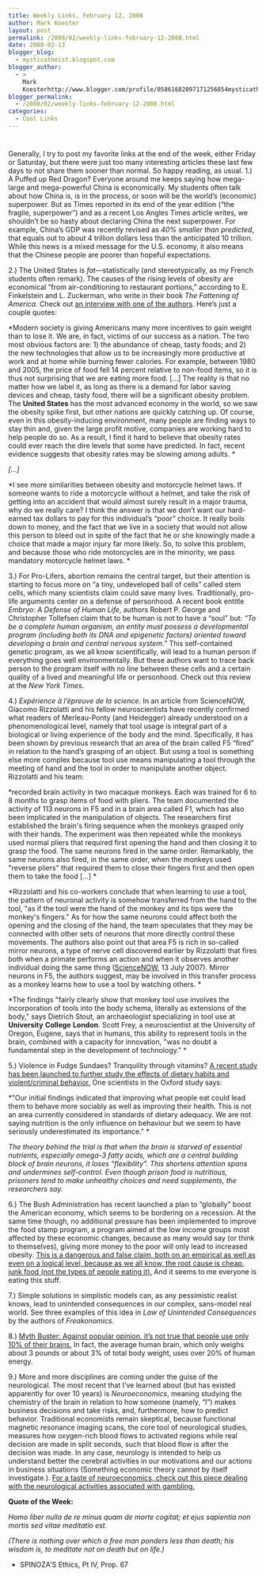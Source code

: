 ```yaml
---
title: Weekly Links, February 12, 2008
author: Mark Koester
layout: post
permalink: /2008/02/weekly-links-february-12-2008.html
date: 2008-02-13
blogger_blog:
  - mysticatheist.blogspot.com
blogger_author:
  - >
    Mark
    Koesterhttp://www.blogger.com/profile/05861682097171256854mysticatheist@gmail.com
blogger_permalink:
  - /2008/02/weekly-links-february-12-2008.html
categories:
  - Cool Links
---
```

# 

Generally, I try to post my favorite links at the end of the week, either Friday or Saturday, but there were just too many interesting articles these last few days to not share them sooner than normal. So happy reading, as usual. 
1.) A Puffed up Red Dragon? Everyone around me keeps saying how mega-large and mega-powerful China is economically. My students often talk about how China is, is in the process, or soon will be the world’s (economic) superpower. But as Times reported in its end of the year edition (“the fragile, superpower”) and as a recent Los Angles Times article writes, we shouldn’t be so hasty about declaring China the next superpower. For example, China’s GDP was recently revised as *40% smaller than predicted*, that equals out to about 4 trillion dollars less than the anticipated 10 trillion. While this news is a mixed message for the U.S. economy, it also means that the Chinese people are poorer than hopeful expectations.

2.) The United States is *fat*—statistically (and stereotypically, as my French students often remark). The causes of the rising levels of obesity are economical “from air-conditioning to restaurant portions,” according to E. Finkelstein and L. Zuckerman, who write in their book *The Fattening of America*. Check out [an interview with one of the authors][1]. Here’s just a couple quotes: 

*Modern society is giving Americans many more incentives to gain weight than to lose it. We are, in fact, victims of our success as a nation. The two most obvious factors are: 1) the abundance of cheap, tasty foods; and 2) the new technologies that allow us to be increasingly more productive at work and at home while burning fewer calories. For example, between 1980 and 2005, the price of food fell 14 percent relative to non-food items, so it is thus not surprising that we are eating more food. […] The reality is that no matter how we label it, as long as there is a demand for labor saving devices and cheap, tasty food, there will be a significant obesity problem. The **United States** has the most advanced economy in the world, so we saw the obesity spike first, but other nations are quickly catching up. Of course, even in this obesity-inducing environment, many people are finding ways to stay thin and, given the large profit motive, companies are working hard to help people do so. As a result, I find it hard to believe that obesity rates could ever reach the dire levels that some have predicted. In fact, recent evidence suggests that obesity rates may be slowing among adults. *

*[…]*

*I see more similarities between obesity and motorcycle helmet laws. If someone wants to ride a motorcycle without a helmet, and take the risk of getting into an accident that would almost surely result in a major trauma, why do we really care? I think the answer is that we don’t want our hard-earned tax dollars to pay for this individual’s “poor” choice. It really boils down to money, and the fact that we live in a society that would not allow this person to bleed out in spite of the fact that he or she knowingly made a choice that made a major injury far more likely. So, to solve this problem, and because those who ride motorcycles are in the minority, we pass mandatory motorcycle helmet laws. *

3.) For Pro-Lifers, abortion remains the central target, but their attention is starting to focus more on “a tiny, undeveloped ball of cells” called stem cells, which many scientists claim could save many lives. Traditionally, pro-life arguments center on a defense of personhood. A recent book entitle *Embryo: A Defense of Human Life*, authors Robert P. George and Christopher Tollefsen claim that to be human is not to have a “soul” but: *“To be a complete human organism, an entity must possess a developmental program (including both its DNA and epigenetic factors) oriented toward developing a brain and central nervous system.”* This self-contained genetic program, as we all know scientifically, will lead to a human person if everything goes well environmentally. But these authors want to trace back person to the program itself with no line between these cells and a certain quality of a lived and meaningful life or personhood. Check out this review at the *New York Times*.  

4.) *Expérience à l’épreuve de la science*. In an article from ScienceNOW, Giacomo Rizzolatti and his fellow neuroscientists have recently confirmed what readers of Merleau-Ponty (and Heidegger) already understood on a phenomenological level, namely that tool usage is integral part of a biological or living experience of the body and the mind. Specifically, it has been shown by previous research that an area of the brain called F5 “fired” in relation to the hand’s grasping of an object. But using a tool is something else more complex because tool use means manipulating a tool through the meeting of hand and the tool in order to manipulate another object. Rizzolatti and his team: 

*recorded brain activity in two macaque monkeys. Each was trained for 6 to 8 months to grasp items of food with pliers. The team documented the activity of 113 neurons in F5 and in a brain area called F1, which has also been implicated in the manipulation of objects. The researchers first established the brain's firing sequence when the monkeys grasped only with their hands. The experiment was then repeated while the monkeys used normal pliers that required first opening the hand and then closing it to grasp the food. The same neurons fired in the same order. Remarkably, the same neurons also fired, in the same order, when the monkeys used "reverse pliers" that required them to close their fingers first and then open them to take the food […] *

*Rizzolatti and his co-workers conclude that when learning to use a tool, the pattern of neuronal activity is somehow transferred from the hand to the tool, "as if the tool were the hand of the monkey and its tips were the monkey's fingers." As for how the same neurons could affect both the opening and the closing of the hand, the team speculates that they may be connected with other sets of neurons that more directly control these movements. The authors also point out that area F5 is rich in so-called mirror neurons, a type of nerve cell discovered earlier by Rizzolatti that fires both when a primate performs an action and when it observes another individual doing the same thing ([ScienceNOW][2], 13 July 2007). Mirror neurons in F5, the authors suggest, may be involved in this transfer process as a monkey learns how to use a tool by watching others. *

*The findings "fairly clearly show that monkey tool use involves the incorporation of tools into the body schema, literally as extensions of the body," says Dietrich Stout, an archaeologist specializing in tool use at **University** **College** **London**. Scott Frey, a neuroscientist at the University of Oregon, Eugene, says that in humans, this ability to represent tools in the brain, combined with a capacity for innovation, "was no doubt a fundamental step in the development of technology." *

5.) Violence in Fudge Sundaes? Tranquility through vitamins? [A recent study has been launched to further study the effects of dietary habits and violent/criminal behavior.][3] One scientists in the Oxford study says:

*"Our initial findings indicated that improving what people eat could lead them to behave more sociably as well as improving their health. This is not an area currently considered in standards of dietary adequacy. We are not saying nutrition is the only influence on behaviour but we seem to have seriously underestimated its importance." *

*The theory behind the trial is that when the brain is starved of essential nutrients, especially omega-3 fatty acids, which are a central building block of brain neurons, it loses "flexibility". This shortens attention spans and undermines self-control. Even though prison food is nutritious, prisoners tend to make unhealthy choices and need supplements, the researchers say.*

6.) The Bush Administration has recent launched a plan to “globally” boost the American economy, which seems to be bordering on a recession. At the same time though, no additional pressure has been implemented to improve the food stamp program, a program aimed at the low income groups most affected by these economic changes, because as many would say (or think to themselves), giving more money to the poor will only lead to increased obesity. [This is a dangerous and false claim, both on an empirical as well as even on a logical level, because as we all know, the root cause is cheap, junk food (not the types of people eating it).][3] And it seems to me everyone is eating this stuff. 

7.) Simple solutions in simplistic models can, as any pessimistic realist knows, lead to unintended consequences in our complex, sans-model real world. See three examples of this idea in *Law of Unintended Consequences* by the authors of *Freakonomics*.

8.) [Myth Buster: Against popular opinion, it’s not true that people use only 10% of their brains.][4] In fact, the average human brain, which only weighs about 3 pounds or about 3% of total body weight, uses over 20% of human energy. 

9.) More and more disciplines are coming under the guise of the neurological. The most recent that I’ve learned about (but has existed apparently for over 10 years) is *Neuroeconomics*, meaning studying the chemistry of the brain in relation to how someone (namely, “I”) makes business decisions and take risks, and, furthermore, how to predict behavior. Traditional economists remain skeptical, because functional magnetic resonance imaging scans, the core tool of neurological studies, measures how oxygen-rich blood flows to activated regions while real decision are made in split seconds, such that blood flow is after the decision was made. In any case, neurology is intended to help us understand better the cerebral activities in our motivations and our actions in business situations (Something economic theory cannot by itself investigate.). [For a taste of neuroeconomics, check out this piece dealing with the neurological activities associated with gambling. ][5] 

 

**Quote of the Week:**

*Homo liber nulla de re minus quam de morte cogitat; et ejus sapientia non mortis sed vitae meditatio est.*

*(There is nothing over which a free man ponders less than death; his wisdom is, to meditate not on death but on life.)*

- SPINOZA'S Ethics, Pt IV, Prop. 67

[1]: http://freakonomics.blogs.nytimes.com/2008/02/08/the-economics-of-obesity-a-qa-with-the-author-of-the-fattening-of-america/
[2]: http://sciencenow.sciencemag.org/cgi/content/full/2007/713/2
[3]: http://www.independent.co.uk/life-style/health-and-wellbeing/health-news/prison-study-to-investigate-link-between-junk-food-and-violence-775176.html
[4]: http://www.sciam.com/article.cfm?id=people-only-use-10-percent-of-brain
[5]: http://www.portfolio.com/views/columns/natural-selection/2008/01/23/Neuroeconomics-How-Executives-Think